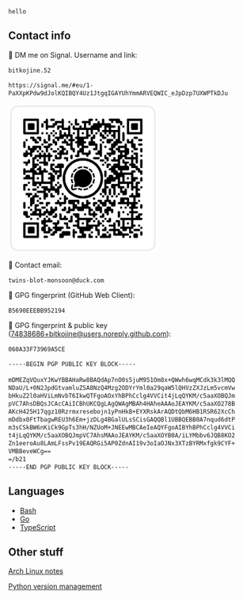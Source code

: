 ```
hello
```

## Contact info

💬 DM me on Signal. Username and link:

```
bitkojine.52
```

```
https://signal.me/#eu/1-PaXXpKPdw9dJolKQIBQY4Uz1JtgqIGAYUhYmmARVEQWIC_eJpDzp7UXWPTkDJu
```

<img src="images/signal.jpg" alt="Signal messenger QR code" width="300">


📧 Contact email:
```
twins-blot-monsoon@duck.com
```

🔑 GPG fingerprint (GitHub Web Client):
```
B5690EEEBB952194
```

🔑 GPG fingerprint & public key (74838686+bitkojine@users.noreply.github.com):
```
060A33F73969A5CE
```

```
-----BEGIN PGP PUBLIC KEY BLOCK-----

mDMEZqVQuxYJKwYBBAHaRw8BAQdAp7nO0s5juM951Om8x+QWwh6wqMCdk3k3lMQQ
NDaU/L+0N2JpdGtvamluZSA8NzQ4Mzg2ODYrYml0a29qaW5lQHVzZXJzLm5vcmVw
bHkuZ2l0aHViLmNvbT6IkwQTFgoAOxYhBPhCclg4VVCit4jLqQYKM/c5aaXOBQJm
pVC7AhsDBQsJCAcCAiICBhUKCQgLAgQWAgMBAh4HAheAAAoJEAYKM/c5aaXO278B
AKcH425H17qgz10Rzrmxresebojn1yPnHkB+EYXRskArAQDtQbM6HB1RSR62XcCh
mDdbx0FtTbagwREU3h6Em+jzDLg4BGalULsSCisGAQQBl1UBBQEBB0A7nqud6dtP
m3sCSkBW6nKiCk9GpTs3hH/NZUoM+JNEEwMBCAeIeAQYFgoAIBYhBPhCclg4VVCi
t4jLqQYKM/c5aaXOBQJmpVC7AhsMAAoJEAYKM/c5aaXOYB0A/iLYMbbv6JQB8KO2
Zn1eeroAu8LAmLFssPv19EAQRGi5AP0ZdnAI19v3oIaOJNx3XTzBYRMxfgk9CYF+
VMBBeveWCg==
=/b21
-----END PGP PUBLIC KEY BLOCK-----
```

## Languages

- [Bash]()
- [Go]()
- [TypeScript]()

## Other stuff

[Arch Linux notes](https://github.com/bitkojine/arch)

[Python version management](https://github.com/pyenv/pyenv)
